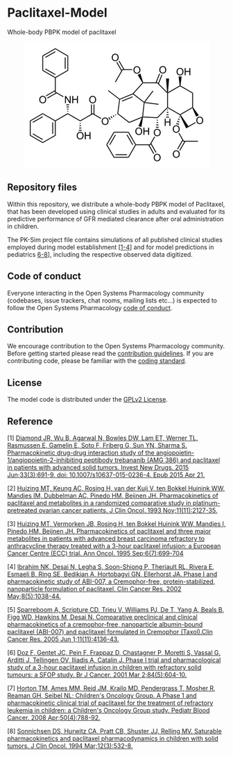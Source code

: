 # Paclitaxel-Model
Whole-body PBPK model of paclitaxel

<p align="center">
  <img src="Paclitaxel.png">
</p>

## Repository files

Within this repository, we distribute a whole-body PBPK model of  Paclitaxel, that has been developed using clinical studies in adults and evaluated for its predictive performance of GFR mediated clearance after oral administration in children. 

The PK-Sim project file contains simulations of all published clinical studies employed during model establishment [[1-4](#reference)] and for model predictions in pediatrics [6-8](#reference)], including the respective observed data digitized.

## Code of conduct

Everyone interacting in the Open Systems Pharmacology community  (codebases, issue trackers, chat rooms, mailing lists etc...) is  expected to follow the Open Systems Pharmacology [code of conduct](https://github.com/Open-Systems-Pharmacology/Suite/blob/master/CODE_OF_CONDUCT.md#contributor-covenant-code-of-conduct).

## Contribution

We encourage contribution to the Open Systems Pharmacology community. Before getting started please read the [contribution guidelines](https://github.com/Open-Systems-Pharmacology/Suite/blob/master/CONTRIBUTING.md#ways-to-contribute). If you are contributing code, please be familiar with the [coding standard](https://github.com/Open-Systems-Pharmacology/Suite/blob/master/CODING_STANDARDS.md#visual-studio-settings).

## License

The model code is distributed under the [GPLv2 License](https://github.com/Open-Systems-Pharmacology/Suite/blob/develop/LICENSE).

## Reference

[1] [Diamond JR, Wu B, Agarwal N, Bowles DW, Lam ET, Werner TL, Rasmussen E, Gamelin E, Soto F, Friberg G, Sun YN, Sharma S. Pharmacokinetic drug-drug interaction study of the angiopoietin-1/angiopoietin-2-inhibiting peptibody trebananib (AMG 386) and paclitaxel in patients with advanced solid tumors. Invest New Drugs. 2015 Jun;33(3):691-9. doi: 10.1007/s10637-015-0236-4. Epub 2015 Apr 21.](https://link.springer.com/article/10.1007%2Fs10637-015-0236-4)

[2] [Huizing MT, Keung AC, Rosing H, van der Kuij V, ten Bokkel Huinink WW, Mandjes IM, Dubbelman AC, Pinedo HM, Beijnen JH. Pharmacokinetics of paclitaxel and metabolites in a randomized comparative study in platinum-pretreated ovarian cancer patients. J Clin Oncol. 1993 Nov;11(11):2127-35.](https://ascopubs.org/doi/abs/10.1200/JCO.1993.11.11.2127)

[3] [Huizing MT, Vermorken JB, Rosing H, ten Bokkel Huinink WW, Mandjes I, Pinedo HM, Beijnen JH. Pharmacokinetics of paclitaxel and three major metabolites in patients with advanced breast carcinoma refractory to anthracycline therapy treated with a 3-hour paclitaxel infusion: a European Cancer Centre (ECC) trial. Ann Oncol. 1995 Sep;6(7):699-704](https://www.ncbi.nlm.nih.gov/pubmed/8664192)

[4] [Ibrahim NK, Desai N, Legha S, Soon-Shiong P, Theriault RL, Rivera E, Esmaeli B, Ring SE, Bedikian A, Hortobagyi GN, Ellerhorst JA. Phase I and pharmacokinetic study of ABI-007, a Cremophor-free, protein-stabilized, nanoparticle formulation of paclitaxel. Clin Cancer Res. 2002 May;8(5):1038-44.](http://clincancerres.aacrjournals.org/content/8/5/1038.long)

[5] [Sparreboom A, Scripture CD, Trieu V, Williams PJ, De T, Yang A, Beals B, Figg WD, Hawkins M, Desai N. Comparative preclinical and clinical pharmacokinetics of a cremophor-free, nanoparticle albumin-bound paclitaxel (ABI-007) and paclitaxel formulated in Cremophor (Taxol).Clin Cancer Res. 2005 Jun 1;11(11):4136-43.](http://clincancerres.aacrjournals.org/content/11/11/4136.long)

[6] [Doz F, Gentet JC, Pein F, Frappaz D, Chastagner P, Moretti S, Vassal G, Arditti J, Tellingen OV, Iliadis A, Catalin J. Phase I trial and pharmacological study of a 3-hour paclitaxel infusion in children with refractory solid tumours: a SFOP study. Br J Cancer. 2001 Mar 2;84(5):604-10.](https://www.nature.com/articles/6691637)

[7] [Horton TM, Ames MM, Reid JM, Krailo MD, Pendergrass T, Mosher R, Reaman GH, Seibel NL; Children's Oncology Group. A Phase 1 and pharmacokinetic clinical trial of paclitaxel for the treatment of refractory leukemia in children: a Children's Oncology Group study. Pediatr Blood Cancer. 2008 Apr;50(4):788-92.](https://onlinelibrary.wiley.com/doi/full/10.1002/pbc.21310)

[8] [Sonnichsen DS, Hurwitz CA, Pratt CB, Shuster JJ, Relling MV. Saturable pharmacokinetics and paclitaxel pharmacodynamics in children with solid tumors. J Clin Oncol. 1994 Mar;12(3):532-8.](https://ascopubs.org/doi/abs/10.1200/JCO.1994.12.3.532)

